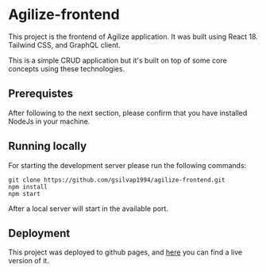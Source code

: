 # Agilize-frontend

This project is the frontend of Agilize application. It was built using React 18. Tailwind CSS, and GraphQL client.

This is a simple CRUD application but it's built on top of some core concepts using these technologies.

## Prerequistes

After following to the next section, please confirm that you have installed NodeJs in your machine.

## Running locally

For starting the development server please run the following commands:

```
git clone https://github.com/gsilvap1994/agilize-frontend.git
npm install
npm start
```

After a local server will start in the available port.

## Deployment

This project was deployed to github pages, and [here](https://gsilvap1994.github.io/agilize-frontend/) you can find a live version of it.
